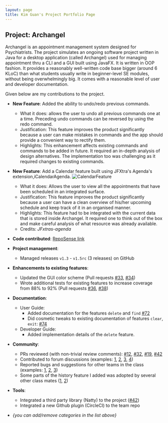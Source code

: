 ```yaml
---
layout: page
title: Kim Guan's Project Portfolio Page
---
```


## Project: Archangel

Archangel is an appointment management system designed for Psychiatrists. The project simulates an ongoing software
 project written in Java for a desktop application (called Archangel) used for managing appointment thru a CLI and a GUI
 built using JavaFX. It is written in OOP fashion. It provides a reasonably well-written code base bigger (around 6 KLoC) than what
students usually write in beginner-level SE modules, without being overwhelmingly big.
It comes with a reasonable level of user and developer documentation.

Given below are my contributions to the project.

* **New Feature**: Added the ability to undo/redo previous commands.
  * What it does: allows the user to undo all previous commands one at a time. Preceding undo commands can be reversed by using the redo command.
  * Justification: This feature improves the product significantly because a user can make mistakes in commands and the app should provide a convenient way to rectify them.
  * Highlights: This enhancement affects existing commands and commands to be added in future. It required an in-depth analysis of design alternatives. The implementation too was challenging as it required changes to existing commands.


* **New Feature**: Add a Calendar feature built using JFXtra's Agenda's extension,iCalendarAgenda. 
![CalendarFeature](images/CalendarTab.png)
  * What it does: Allows the user to view all the appointments that have been scheduled in an integrated surface.
  * Justification: This feature improves the product significantly because a user can have a clean overview of his/her upcoming schedule and keep track of it in an organised manner.
  * Highlights: This feature had to be integrated with the current data that is stored inside Archangel. It required one to think out of the box and make careful analysis of what resource 
  was already available.
  * Credits: *JFxtras-agenda*


* **Code contributed**: [RepoSense link]()

* **Project management**:
  * Managed releases `v1.3` - `v1.5rc` (3 releases) on GitHub

* **Enhancements to existing features**:
  * Updated the GUI color scheme (Pull requests [\#33](), [\#34]())
  * Wrote additional tests for existing features to increase coverage from 88% to 92% (Pull requests [\#36](), [\#38]())

* **Documentation**:
  * User Guide:
    * Added documentation for the features `delete` and `find` [\#72]()
    * Did cosmetic tweaks to existing documentation of features `clear`, `exit`: [\#74]()
  * Developer Guide:
    * Added implementation details of the `delete` feature.

* **Community**:
  * PRs reviewed (with non-trivial review comments): [\#12](), [\#32](), [\#19](), [\#42]()
  * Contributed to forum discussions (examples: [1](), [2](), [3](), [4]())
  * Reported bugs and suggestions for other teams in the class (examples: [1](), [2](), [3]())
  * Some parts of the history feature I added was adopted by several other class mates ([1](), [2]())

* **Tools**:
  * Integrated a third party library (Natty) to the project ([\#42]())
  * Integrated a new Github plugin (CircleCI) to the team repo

* _{you can add/remove categories in the list above}_
